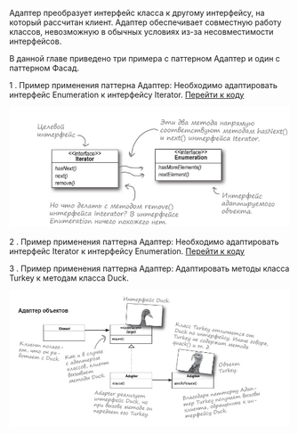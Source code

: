 Адаптер преобразует интерфейс класса к другому интерфейсу, на который рассчитан клиент. Адаптер
обеспечивает совместную работу классов, невозможную в обычных условиях из-за несовместимости интерфейсов.

В данной главе приведено три примера с паттерном Адаптер и один с паттерном Фасад.

1 . Пример применения паттерна Адаптер:
Необходимо адаптировать интерфейс Enumeration к интерфейсу Iterator. [Перейти к коду](https://github.com/SergioMyJava/Head-First/blob/master/src/main/java/chapter7/adapter/enumerationtoiterator)

![изображение image6](https://github.com/SergioMyJava/Head-First/blob/master/src/main/java/chapter7/adapter/enumerationtoiterator.jpg)


2 . Пример применения паттерна Адаптер:
Необходимо адаптировать интерфейс Iterator к интерфейсу Enumeration. [Перейти к коду](https://github.com/SergioMyJava/Head-First/blob/master/src/main/java/chapter7/adapter/iteratortoenumeration)

3 . Пример применения паттерна Адаптер:
Адаптировать методы класса Turkey к методам класса Duck.

![изображение image6](https://github.com/SergioMyJava/Head-First/blob/master/src/main/java/chapter7/adapter/turkeexample.jpg)





